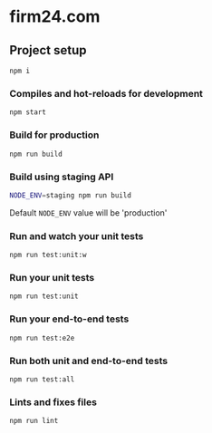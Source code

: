 # firm24.com

## Project setup
```
npm i
```

### Compiles and hot-reloads for development
```
npm start
```

### Build for production
```
npm run build
```

### Build using staging API
```sh
NODE_ENV=staging npm run build
```
Default `NODE_ENV` value will be 'production'

### Run and watch your unit tests
```
npm run test:unit:w
```

### Run your unit tests
```
npm run test:unit
```

### Run your end-to-end tests
```
npm run test:e2e
```

### Run both unit and end-to-end tests
```
npm run test:all
```

### Lints and fixes files
```
npm run lint
```
